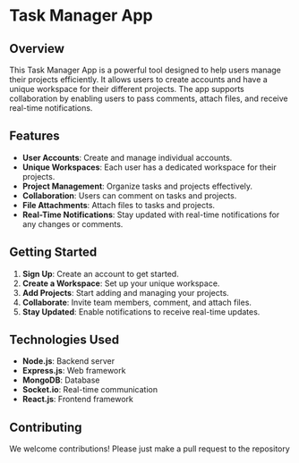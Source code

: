 # Task Manager App

## Overview
This Task Manager App is a powerful tool designed to help users manage their projects efficiently. It allows users to create accounts and have a unique workspace for their different projects. The app supports collaboration by enabling users to pass comments, attach files, and receive real-time notifications.

## Features
- **User Accounts**: Create and manage individual accounts.
- **Unique Workspaces**: Each user has a dedicated workspace for their projects.
- **Project Management**: Organize tasks and projects effectively.
- **Collaboration**: Users can comment on tasks and projects.
- **File Attachments**: Attach files to tasks and projects.
- **Real-Time Notifications**: Stay updated with real-time notifications for any changes or comments.

## Getting Started
1. **Sign Up**: Create an account to get started.
2. **Create a Workspace**: Set up your unique workspace.
3. **Add Projects**: Start adding and managing your projects.
4. **Collaborate**: Invite team members, comment, and attach files.
5. **Stay Updated**: Enable notifications to receive real-time updates.

## Technologies Used
- **Node.js**: Backend server
- **Express.js**: Web framework
- **MongoDB**: Database
- **Socket.io**: Real-time communication
- **React.js**: Frontend framework

## Contributing
We welcome contributions! Please just make a pull request to the repository
